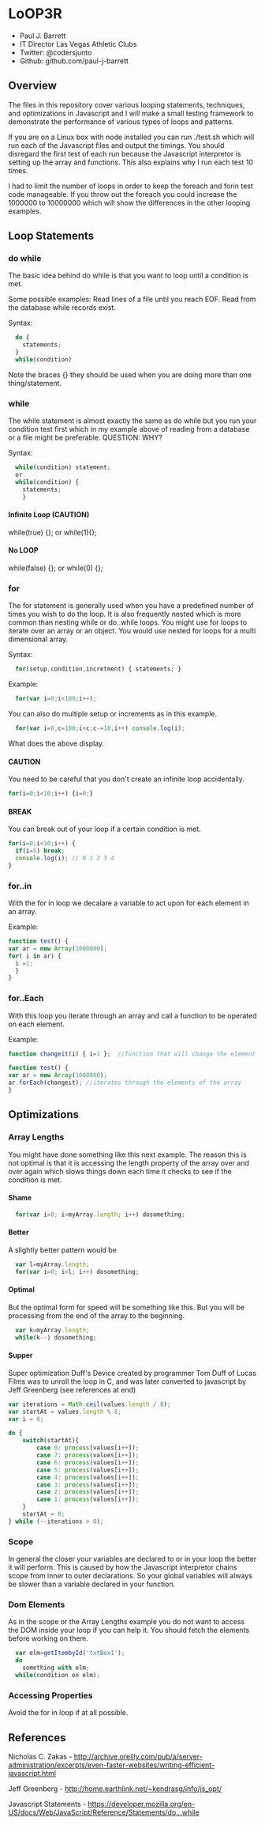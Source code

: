 # LoOP3R

* Paul J. Barrett
* IT Director Las Vegas Athletic Clubs
* Twitter: @codersjunto
* Github:  github.com/paul-j-barrett

## Overview

The files in this repository cover various looping statements, techniques, and optimizations in Javascript and I will make a small testing framework to demonstrate the performance of various types of loops and patterns. 

If you are on a Linux box with node installed you can run ./test.sh which will run each of the Javascript files and output the timings. You should disregard the first test of each run because the Javascript interpretor is setting up the array and functions. This also explains why I run each test 10 times.

I had to limit the number of loops in order to keep the foreach and forin test code manageable. If you throw out the foreach you could increase the 1000000 to 10000000 which will show the differences in the other looping examples.

## Loop Statements
### do while

The basic idea behind do while is that you want to loop until a condition is met.

Some possible examples: Read lines of a file until you reach EOF.
Read from the database while records exist.

Syntax:

```javascript
  do {
    statements;
  }
  while(condition)
```
Note the braces {} they should be used when you are doing more than one thing/statement.

### while

The while statement is almost exactly the same as do while but you run your condition test first which in my example above of reading from a database or a file might be preferable. QUESTION: WHY?

Syntax:

```javascript
  while(condition) statement;
  or
  while(condition) { 
    statements;
    }
```
#### Infinite Loop (CAUTION)

while(true) {};
 or
while(1){};

#### No LOOP

while(false) {}; 
or
while(0) {};

### for

The for statement is generally used when you have a predefined number of times you wish to do the loop. It is also frequently nested which is more common than nesting while or do..while loops.
You might use for loops to iterate over an array or an object. You would use nested for loops for a multi dimensional array.

Syntax:

```javascript
  for(setup,condition,incretment) { statements; }
```

Example:

```javascript
  for(var i=0;i<100;i++);
```

You can also do multiple setup or increments as in this example.
  
```javascript
  for(var i=0,c=100;i<c;c-=10,i++) console.log(i);
```

What does the above display.

#### CAUTION

You need to be careful that you don't create an infinite loop accidentally.

```javascript
for(i=0;i<10;i++) {i=0;}
```

#### BREAK

You can break out of your loop if a certain condition is met.
```javascript
for(i=0;i<10;i++) {
  if(i=5) break;
  console.log(i); // 0 1 2 3 4
}
```

### for..in

With the for in loop we decalare a variable to act upon for each element in an array.

Example:

```javascript
function test() {
var ar = new Array(1000000);
for( i in ar) {
  i =1;
  }
}
```

### for..Each

With this loop you iterate through an array and call a function to be operated on each element.

Example:
```javascript
function changeit(i) { i=1 };  //function that will change the element

function test() {
var ar = new Array(1000000);
ar.forEach(changeit); //iterates through the elements of the array
}
```


## Optimizations
### Array Lengths

You might have done something like this next example. The reason this is not optimal is that it is accessing the length property of the array over and over again which slows things down each time it checks to see if the condition is met.

#### Shame
```javascript
  for(var i=0; i<myArray.length; i++) dosomething;
```

#### Better
A slightly better pattern would be

```javascript
  var l=myArray.length;
  for(var i=0; i<l; i++) dosomething;
```

#### Optimal
But the optimal form for speed will be something like this. But you will be processing from the end of the array to the beginning.

```javascript
  var k=myArray.length;
  while(k--) dosomething;
```

#### Supper
Super optimization Duff's Device created by programmer Tom Duff of Lucas Films was to unroll the loop in C, and was later converted to javascript by Jeff Greenberg (see references at end)

```javascript
var iterations = Math.ceil(values.length / 8);
var startAt = values.length % 8;
var i = 0;

do {
    switch(startAt){
        case 0: process(values[i++]);
        case 7: process(values[i++]);
        case 6: process(values[i++]);
        case 5: process(values[i++]);
        case 4: process(values[i++]);
        case 3: process(values[i++]);
        case 2: process(values[i++]);
        case 1: process(values[i++]);
    }
    startAt = 0;
} while (--iterations > 0);
```

### Scope

In general the closer your variables are declared to or in your loop the better it will perform. This is caused by how the Javascript interpretor chains scope from inner to outer declarations. So your global variables will always be slower than a variable declared in your function.

### Dom Elements
As in the scope or the Array Lengths example you do not want to access the DOM inside your loop if you can help it.
You should fetch the elements before working on them.

```javascript
  var elm=getItembyId('txtBox1');
  do 
    something with elm; 
  while(condition on elm);
```


### Accessing Properties
Avoid the for in loop if at all possible.

## References
Nicholas C. Zakas - http://archive.oreilly.com/pub/a/server-administration/excerpts/even-faster-websites/writing-efficient-javascript.html

Jeff Greenberg - http://home.earthlink.net/~kendrasg/info/js_opt/

Javascript Statements - https://developer.mozilla.org/en-US/docs/Web/JavaScript/Reference/Statements/do...while

